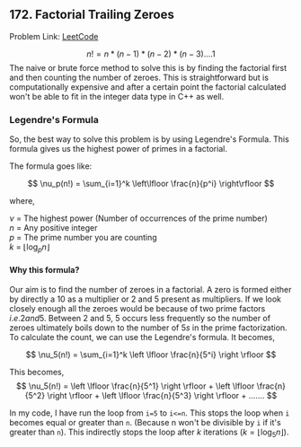 ## 172. Factorial Trailing Zeroes

Problem Link: [LeetCode](https://leetcode.com/problems/factorial-trailing-zeroes/description/)

$$
n! = n*(n-1)*(n-2)*(n-3) .... 1
$$
The naive or brute force method to solve this is by finding the factorial first and then counting the number of zeroes.
This is straightforward but is computationally expensive and after a certain point the factorial calculated won't be able to fit in the integer data type in C++ as well.

### Legendre's Formula
So, the best way to solve this problem is by using Legendre's Formula. This formula gives us the highest power of primes in a factorial.

The formula goes like:

$$
\nu_p(n!) = \sum_{i=1}^k \left\lfloor \frac{n}{p^i} \right\rfloor
$$

where,

$\nu$ = The highest power (Number of occurrences of the prime number)  
$n$ = Any positive integer  
$p$ = The prime number you are counting  
$k$ = $\lfloor \log_p n \rfloor$

#### Why this formula?

Our aim is to find the number of zeroes in a factorial. A zero is formed either by directly a $10$ as a multiplier or $2$ and $5$ present as multipliers. 
If we look closely enough all the zeroes would be because of two prime factors $i.e. 2 and 5$. Between $2$ and $5$, $5$ occurs less frequently so the number of
zeroes ultimately boils down to the number of $5s$ in the prime factorization. To calculate the count, we can use the Legendre's formula. It becomes,

$$
\nu_5(n!) = \sum_{i=1}^k \left \lfloor \frac{n}{5^i} \right \rfloor
$$

This becomes,
$$
\nu_5(n!) = \left \lfloor \frac{n}{5^1} \right \rfloor + \left \lfloor \frac{n}{5^2} \right \rfloor + \left \lfloor \frac{n}{5^3} \right \rfloor + .......
$$


In my code, I have run the loop from `i=5` to `i<=n`. This stops the loop when `i` becomes equal or greater than `n`. (Because n won't be divisible by `i` if it's greater than `n`).
This indirectly stops the loop after $k$ iterations ($k=\lfloor\log_5 n \rfloor$).